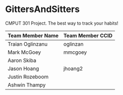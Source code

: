 # GittersAndSitters

CMPUT 301 Project. 
The best way to track your habits!

| Team Member Name  | Team Member CCID |
| ------------- | ------------- |
| Traian Oglinzanu  | oglinzan  |
| Mark McGoey  | mmcgoey |
| Aaron Skiba  |   |
| Jason Hoang  | jhoang2 |
| Justin Rozeboom  |   |
| Ashwin Thampy |      |

